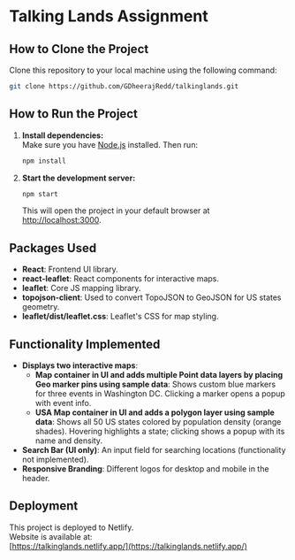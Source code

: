 # Talking Lands Assignment

## How to Clone the Project

Clone this repository to your local machine using the following command:

```bash
git clone https://github.com/GDheerajRedd/talkinglands.git
```

## How to Run the Project

1. **Install dependencies:**  
   Make sure you have [Node.js](https://nodejs.org/) installed. Then run:
   ```bash
   npm install
   ```

2. **Start the development server:**  
   ```bash
   npm start
   ```
   This will open the project in your default browser at [http://localhost:3000](http://localhost:3000).

## Packages Used

- **React**: Frontend UI library.
- **react-leaflet**: React components for interactive maps.
- **leaflet**: Core JS mapping library.
- **topojson-client**: Used to convert TopoJSON to GeoJSON for US states geometry.
- **leaflet/dist/leaflet.css**: Leaflet's CSS for map styling.

## Functionality Implemented

- **Displays two interactive maps**:
  - **Map container in UI and adds multiple Point data layers by placing Geo marker pins using sample data**: Shows custom blue markers for three events in Washington DC. Clicking a marker opens a popup with event info.
  - **USA Map container in UI and adds a polygon layer using sample data**: Shows all 50 US states colored by population density (orange shades). Hovering highlights a state; clicking shows a popup with its name and density.
- **Search Bar (UI only)**: An input field for searching locations (functionality not implemented).
- **Responsive Branding**: Different logos for desktop and mobile in the header.

## Deployment

This project is deployed to Netlify.  
Website is available at:  
[https://talkinglands.netlify.app/](https://talkinglands.netlify.app/)